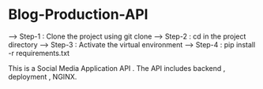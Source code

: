 # Blog-Production-API

--> Step-1 : Clone the project using git clone
--> Step-2 : cd in the project directory
--> Step-3 : Activate the virtual environment
--> Step-4 : pip install -r requirements.txt

This is a Social Media Application API . The API includes backend , deployment , NGINX.
